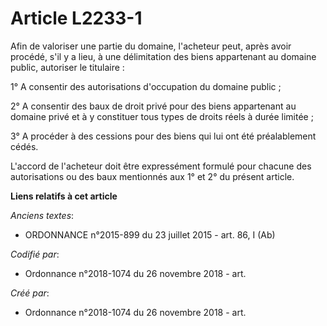 # Article L2233-1

Afin de valoriser une partie du domaine, l'acheteur peut, après avoir procédé, s'il y a lieu, à une délimitation des biens
appartenant au domaine public, autoriser le titulaire :

1° A consentir des autorisations d'occupation du domaine public ;

2° A consentir des baux de droit privé pour des biens appartenant au domaine privé et à y constituer tous types de droits
réels à durée limitée ;

3° A procéder à des cessions pour des biens qui lui ont été préalablement cédés.

L'accord de l'acheteur doit être expressément formulé pour chacune des autorisations ou des baux mentionnés aux 1° et 2° du
présent article.

**Liens relatifs à cet article**

_Anciens textes_:

  - ORDONNANCE n°2015-899 du 23 juillet 2015 - art. 86, I (Ab)

_Codifié par_:

  - Ordonnance n°2018-1074 du 26 novembre 2018 - art.

_Créé par_:

  - Ordonnance n°2018-1074 du 26 novembre 2018 - art.
